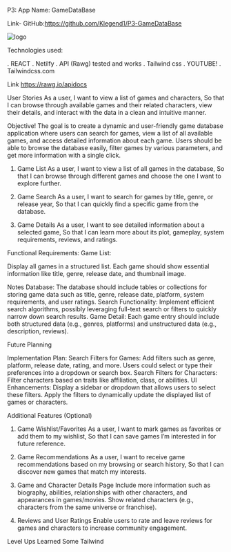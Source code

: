 P3:
App Name: GameDataBase

Link- GitHub:https://github.com/Klegend1/P3-GameDataBase

![logo](https://encrypted-tbn0.gstatic.com/images?q=tbn:ANd9GcSE0fCr6ndddc64wklvDf0ic6GTb0MDTezS5w&s)

Technologies used:

. REACT
. Netilfy
. API (Rawg) tested and works
. Tailwind css
. YOUTUBE!
. Tailwindcss.com

Link https://rawg.io/apidocs


User Stories
As a user,
I want to view a list of games and characters,
So that I can browse through available games and their related characters, view their details, and interact with the data in a clean and intuitive manner.

Objective!
The goal is to create a dynamic and user-friendly game database application where users can search for games, view a list of all available games, and access detailed information about each game. Users should be able to browse the database easily, filter games by various parameters, and get more information with a single click.



1. Game List
   As a user,
   I want to view a list of all games in the database,
   So that I can browse through different games and choose the one I want to explore further.

2. Game Search
   As a user,
   I want to search for games by title, genre, or release year,
   So that I can quickly find a specific game from the database.

3. Game Details
   As a user,
   I want to see detailed information about a selected game,
   So that I can learn more about its plot, gameplay, system requirements, reviews, and ratings.

Functional Requirements:
Game List:

Display all games in a structured list.
Each game should show essential information like title, genre, release date, and thumbnail image.

Notes
Database: The database should include tables or collections for storing game data such as title, genre, release date, platform, system requirements, and user ratings.
Search Functionality: Implement efficient search algorithms, possibly leveraging full-text search or filters to quickly narrow down search results.
Game Detail: Each game entry should include both structured data (e.g., genres, platforms) and unstructured data (e.g., description, reviews).

Future Planning

Implementation Plan:
Search Filters for Games:
Add filters such as genre, platform, release date, rating, and more.
Users could select or type their preferences into a dropdown or search box.
Search Filters for Characters:
Filter characters based on traits like affiliation, class, or abilities.
UI Enhancements:
Display a sidebar or dropdown that allows users to select these filters.
Apply the filters to dynamically update the displayed list of games or characters.

Additional Features (Optional)

1. Game Wishlist/Favorites
   As a user,
   I want to mark games as favorites or add them to my wishlist,
   So that I can save games I’m interested in for future reference.

2. Game Recommendations
   As a user,
   I want to receive game recommendations based on my browsing or search history,
   So that I can discover new games that match my interests.

3. Game and Character Details Page
   Include more information such as biography, abilities, relationships with other characters, and appearances in games/movies.
   Show related characters (e.g., characters from the same universe or franchise).

4. Reviews and User Ratings
   Enable users to rate and leave reviews for games and characters to increase community engagement.
   

Level Ups
Learned Some Tailwind

